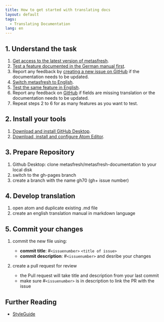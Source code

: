 ```yaml
---
title: How to get started with translating docs
layout: default
tags:
  - Translating Documentation
lang: en
---
```


## 1. Understand the task
1. [Get access to the latest version of metasfresh](https://metasfresh.com/en/download/).
1. [Test a feature documented in the German manual first](../../pages/webui/index_de).
1. Report any feedback by [creating a new issue on GitHub](https://github.com/metasfresh/metasfresh-documentation/issues) if the documentation needs to be updated.
1. [Switch metasfresh to English](../../webui_collection/EN/SwitchLanguage.html).
1. [Test the same feature in English](../../pages/webui/index_en).
1. Report any feedback on [GitHub](https://github.com/metasfresh/metasfresh-documentation/issues) if fields are missing translation or the documentation needs to be updated.
1. Repeat steps 2 to 6 for as many features as you want to test.

## 2. Install your tools
1. [Download and install GitHub Desktop](https://desktop.github.com/).
1. [Download, install and configure Atom Editor](http://docs.metasfresh.org/howto_collection/EN/how_to_setup_atom_for_contributing_docs.html).

## 3. Prepare Repository
1. Github Desktop: clone metasfresh/metasfresh-documentation to your local disk
1. switch to the gh-pages branch
1. create a branch with the name gh70 (gh+ issue number)

## 4. Develop translation
1. open atom and duplicate existing .md file
1. create an english translation manual in markdown language

## 5. Commit your changes
1. commit the new file using:
   - **commit title**: #`<issuenumber>` `<title of issue>`
   - **commit description**: #`<issuenumber>` and desribe your changes

1. create a pull request for review
   - the Pull request will take title and description from your last commit
   - make sure #`<issuenumber>` is in description to link the PR with the issue

## Further Reading
- [StyleGuide](../../StyleGuide)
